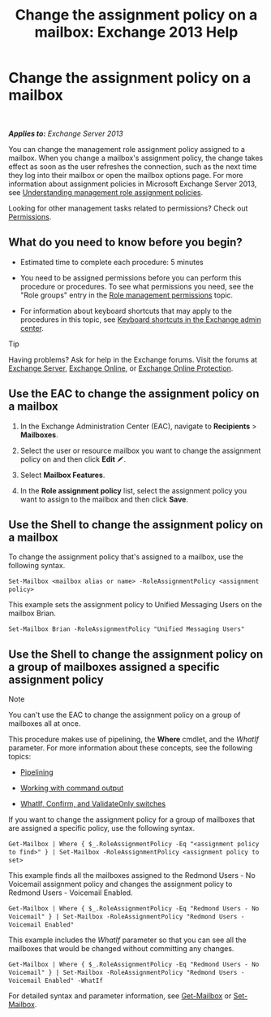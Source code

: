 ﻿---
title: 'Change the assignment policy on a mailbox: Exchange 2013 Help'
TOCTitle: Change the assignment policy on a mailbox
ms:assetid: 011690a5-233a-4c03-8842-92276f899a89
ms:mtpsurl: https://technet.microsoft.com/en-us/library/Dd638076(v=EXCHG.150)
ms:contentKeyID: 49289145
ms.date: 12/09/2016
mtps_version: v=EXCHG.150
---

# Change the assignment policy on a mailbox

 

_**Applies to:** Exchange Server 2013_


You can change the management role assignment policy assigned to a mailbox. When you change a mailbox's assignment policy, the change takes effect as soon as the user refreshes the connection, such as the next time they log into their mailbox or open the mailbox options page. For more information about assignment policies in Microsoft Exchange Server 2013, see [Understanding management role assignment policies](understanding-management-role-assignment-policies-exchange-2013-help.md).

Looking for other management tasks related to permissions? Check out [Permissions](permissions-exchange-2013-help.md).

## What do you need to know before you begin?

  - Estimated time to complete each procedure: 5 minutes

  - You need to be assigned permissions before you can perform this procedure or procedures. To see what permissions you need, see the "Role groups" entry in the [Role management permissions](role-management-permissions-exchange-2013-help.md) topic.

  - For information about keyboard shortcuts that may apply to the procedures in this topic, see [Keyboard shortcuts in the Exchange admin center](keyboard-shortcuts-in-the-exchange-admin-center-exchange-online-protection-help.md).


> [!TIP]
> Having problems? Ask for help in the Exchange forums. Visit the forums at <A href="https://go.microsoft.com/fwlink/p/?linkid=60612">Exchange Server</A>, <A href="https://go.microsoft.com/fwlink/p/?linkid=267542">Exchange Online</A>, or <A href="https://go.microsoft.com/fwlink/p/?linkid=285351">Exchange Online Protection</A>.



## Use the EAC to change the assignment policy on a mailbox

1.  In the Exchange Administration Center (EAC), navigate to **Recipients** \> **Mailboxes**.

2.  Select the user or resource mailbox you want to change the assignment policy on and then click **Edit** ![Edit icon](images/JJ218640.6f53ccb2-1f13-4c02-bea0-30690e6ea71d(EXCHG.150).gif "Edit icon").

3.  Select **Mailbox Features**.

4.  In the **Role assignment policy** list, select the assignment policy you want to assign to the mailbox and then click **Save**.

## Use the Shell to change the assignment policy on a mailbox

To change the assignment policy that's assigned to a mailbox, use the following syntax.

    Set-Mailbox <mailbox alias or name> -RoleAssignmentPolicy <assignment policy>

This example sets the assignment policy to Unified Messaging Users on the mailbox Brian.

    Set-Mailbox Brian -RoleAssignmentPolicy "Unified Messaging Users"

## Use the Shell to change the assignment policy on a group of mailboxes assigned a specific assignment policy


> [!NOTE]
> You can't use the EAC to change the assignment policy on a group of mailboxes all at once.



This procedure makes use of pipelining, the **Where** cmdlet, and the *WhatIf* parameter. For more information about these concepts, see the following topics:

  - [Pipelining](https://technet.microsoft.com/en-us/library/aa998260\(v=exchg.150\))

  - [Working with command output](working-with-command-output-exchange-2013-help.md)

  - [WhatIf, Confirm, and ValidateOnly switches](whatif-confirm-and-validateonly-switches-exchange-2013-help.md)

If you want to change the assignment policy for a group of mailboxes that are assigned a specific policy, use the following syntax.

    Get-Mailbox | Where { $_.RoleAssignmentPolicy -Eq "<assignment policy to find>" } | Set-Mailbox -RoleAssignmentPolicy <assignment policy to set>

This example finds all the mailboxes assigned to the Redmond Users - No Voicemail assignment policy and changes the assignment policy to Redmond Users - Voicemail Enabled.

    Get-Mailbox | Where { $_.RoleAssignmentPolicy -Eq "Redmond Users - No Voicemail" } | Set-Mailbox -RoleAssignmentPolicy "Redmond Users - Voicemail Enabled"

This example includes the *WhatIf* parameter so that you can see all the mailboxes that would be changed without committing any changes.

    Get-Mailbox | Where { $_.RoleAssignmentPolicy -Eq "Redmond Users - No Voicemail" } | Set-Mailbox -RoleAssignmentPolicy "Redmond Users - Voicemail Enabled" -WhatIf

For detailed syntax and parameter information, see [Get-Mailbox](https://technet.microsoft.com/en-us/library/bb123685\(v=exchg.150\)) or [Set-Mailbox](https://technet.microsoft.com/en-us/library/bb123981\(v=exchg.150\)).

